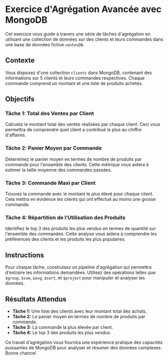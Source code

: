 # Exercice d'Agrégation Avancée avec MongoDB

Cet exercice vous guide à travers une série de tâches d'agrégation en utilisant une collection de données sur des clients et leurs commandes dans une base de données fictive `ventesDB`.

## Contexte

Vous disposez d'une collection `clients` dans MongoDB, contenant des informations sur 5 clients et leurs commandes respectives. Chaque commande comprend un montant et une liste de produits achetés.

## Objectifs

### Tâche 1: Total des Ventes par Client

Calculez le montant total des ventes réalisées par chaque client. Ceci vous permettra de comprendre quel client a contribué le plus au chiffre d'affaires.

### Tâche 2: Panier Moyen par Commande

Déterminez le panier moyen en termes de nombre de produits par commande pour l'ensemble des clients. Cette métrique vous aidera à estimer la taille moyenne des commandes passées.

### Tâche 3: Commande Maxi par Client

Trouvez la commande avec le montant le plus élevé pour chaque client. Cela mettra en évidence les clients qui ont effectué au moins une grosse commande.

### Tâche 4: Répartition de l’Utilisation des Produits

Identifiez le top 3 des produits les plus vendus en termes de quantité sur l'ensemble des commandes. Cette analyse vous aidera à comprendre les préférences des clients et les produits les plus populaires.

## Instructions

Pour chaque tâche, construisez un pipeline d'agrégation qui permettra d'extraire les informations demandées. Utilisez des opérations telles que `$group`, `$sum`, `$avg`, `$sort`, et `$project` pour manipuler et analyser les données.

## Résultats Attendus

- **Tâche 1:** Une liste des clients avec leur montant total des achats.
- **Tâche 2:** Le panier moyen en termes de nombre de produits par commande.
- **Tâche 3:** La commande la plus élevée par client.
- **Tâche 4:** Le top 3 des produits les plus vendus.

Ce travail d'agrégation vous fournira une expérience pratique des capacités puissantes de MongoDB pour analyser et résumer des données complexes. Bonne chance!
